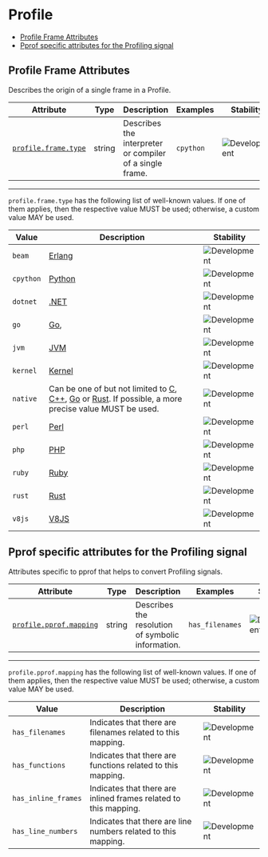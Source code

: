 <!-- NOTE: THIS FILE IS AUTOGENERATED. DO NOT EDIT BY HAND. -->
<!-- see templates/registry/markdown/attribute_namespace.md.j2 -->

# Profile

- [Profile Frame Attributes](#profile-frame-attributes)
- [Pprof specific attributes for the Profiling signal](#pprof-specific-attributes-for-the-profiling-signal)

## Profile Frame Attributes

Describes the origin of a single frame in a Profile.

| Attribute | Type | Description | Examples | Stability |
|---|---|---|---|---|
| <a id="profile-frame-type" href="#profile-frame-type">`profile.frame.type`</a> | string | Describes the interpreter or compiler of a single frame. | `cpython` | ![Development](https://img.shields.io/badge/-development-blue) |

---

`profile.frame.type` has the following list of well-known values. If one of them applies, then the respective value MUST be used; otherwise, a custom value MAY be used.

| Value  | Description | Stability |
|---|---|---|
| `beam` | [Erlang](https://en.wikipedia.org/wiki/BEAM_(Erlang_virtual_machine)) | ![Development](https://img.shields.io/badge/-development-blue) |
| `cpython` | [Python](https://wikipedia.org/wiki/Python_(programming_language)) | ![Development](https://img.shields.io/badge/-development-blue) |
| `dotnet` | [.NET](https://wikipedia.org/wiki/.NET) | ![Development](https://img.shields.io/badge/-development-blue) |
| `go` | [Go](https://wikipedia.org/wiki/Go_(programming_language)), | ![Development](https://img.shields.io/badge/-development-blue) |
| `jvm` | [JVM](https://wikipedia.org/wiki/Java_virtual_machine) | ![Development](https://img.shields.io/badge/-development-blue) |
| `kernel` | [Kernel](https://wikipedia.org/wiki/Kernel_(operating_system)) | ![Development](https://img.shields.io/badge/-development-blue) |
| `native` | Can be one of but not limited to [C](https://wikipedia.org/wiki/C_(programming_language)), [C++](https://wikipedia.org/wiki/C%2B%2B), [Go](https://wikipedia.org/wiki/Go_(programming_language)) or [Rust](https://wikipedia.org/wiki/Rust_(programming_language)). If possible, a more precise value MUST be used. | ![Development](https://img.shields.io/badge/-development-blue) |
| `perl` | [Perl](https://wikipedia.org/wiki/Perl) | ![Development](https://img.shields.io/badge/-development-blue) |
| `php` | [PHP](https://wikipedia.org/wiki/PHP) | ![Development](https://img.shields.io/badge/-development-blue) |
| `ruby` | [Ruby](https://wikipedia.org/wiki/Ruby_(programming_language)) | ![Development](https://img.shields.io/badge/-development-blue) |
| `rust` | [Rust](https://wikipedia.org/wiki/Rust_(programming_language)) | ![Development](https://img.shields.io/badge/-development-blue) |
| `v8js` | [V8JS](https://wikipedia.org/wiki/V8_(JavaScript_engine)) | ![Development](https://img.shields.io/badge/-development-blue) |

## Pprof specific attributes for the Profiling signal

Attributes specific to pprof that helps to convert Profiling signals.

| Attribute | Type | Description | Examples | Stability |
|---|---|---|---|---|
| <a id="profile-pprof-mapping" href="#profile-pprof-mapping">`profile.pprof.mapping`</a> | string | Describes the resolution of symbolic information. | `has_filenames` | ![Development](https://img.shields.io/badge/-development-blue) |

---

`profile.pprof.mapping` has the following list of well-known values. If one of them applies, then the respective value MUST be used; otherwise, a custom value MAY be used.

| Value  | Description | Stability |
|---|---|---|
| `has_filenames` | Indicates that there are filenames related to this mapping. | ![Development](https://img.shields.io/badge/-development-blue) |
| `has_functions` | Indicates that there are functions related to this mapping. | ![Development](https://img.shields.io/badge/-development-blue) |
| `has_inline_frames` | Indicates that there are inlined frames related to this mapping. | ![Development](https://img.shields.io/badge/-development-blue) |
| `has_line_numbers` | Indicates that there are line numbers related to this mapping. | ![Development](https://img.shields.io/badge/-development-blue) |
